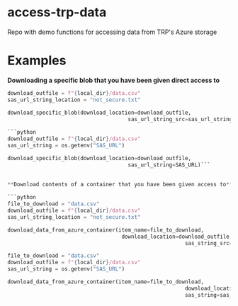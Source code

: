 # access-trp-data
Repo with demo functions for accessing data from TRP's Azure storage

# Examples

**Downloading a specific blob that you have been given direct access to**

```python
download_outfile = f"{local_dir}/data.csv"
sas_url_string_location = "not_secure.txt"

download_specific_blob(download_location=download_outfile,
							          sas_url_string_src=sas_url_string_location)```
                        
```python
download_outfile = f"{local_dir}/data.csv"
sas_url_string = os.getenv("SAS_URL")

download_specific_blob(download_location=download_outfile,
							          sas_url_string=SAS_URL)```
                        
                        
**Download contents of a container that you have been given access to**

```python
file_to_download = "data.csv"
download_outfile = f"{local_dir}/data.csv"
sas_url_string_location = "not_secure.txt"

download_data_from_azure_container(item_name=file_to_download, 
                                    download_location=download_outfile,
										                sas_string_src=container_sas_outfile)
```

```python
file_to_download = "data.csv"
download_outfile = f"{local_dir}/data.csv"
sas_url_string = os.getenv("SAS_URL")

download_data_from_azure_container(item_name=file_to_download,
										                download_location=download_outfile,
										                sas_string=sas_url_string)
```

